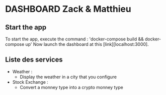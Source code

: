 DASHBOARD Zack & Matthieu
=========================

## Start the app

To start the app, execute the command : 'docker-compose build && docker-compose up'
Now launch the dashboard at this [link][localhost:3000].

## Liste des services

* Weather :
    * Display the weather in a city that you configure
* Stock Exchange :
	* Convert a monney type into a crypto monney type
